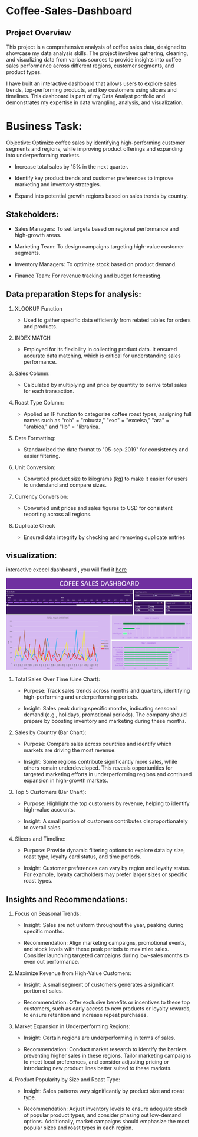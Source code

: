 # Coffee-Sales-Dashboard

## Project Overview

This project is a comprehensive analysis of coffee sales data, designed to showcase my data analysis skills. The project involves gathering, cleaning, and visualizing data from various sources to provide insights into coffee sales performance across different regions, customer segments, and product types.

I have built an interactive dashboard that allows users to explore sales trends, top-performing products, and key customers using slicers and timelines. This dashboard is part of my Data Analyst portfolio and demonstrates my expertise in data wrangling, analysis, and visualization.

# Business Task:
 Objective: Optimize coffee sales by identifying high-performing customer segments and regions, while improving product offerings and expanding into underperforming markets.

  - Increase total sales by 15% in the next quarter.

  - Identify key product trends and customer preferences to improve marketing and inventory strategies.

  - Expand into potential growth regions based on sales trends by country.

## Stakeholders:

  - Sales Managers: To set targets based on regional performance and high-growth areas.

  - Marketing Team: To design campaigns targeting high-value customer segments.

  - Inventory Managers: To optimize stock based on product demand.

  - Finance Team: For revenue tracking and budget forecasting.

## Data preparation Steps for analysis:

1. XLOOKUP Function
   - Used to gather specific data efficiently from related tables for orders and products.

2. INDEX MATCH
   - Employed for its flexibility in collecting product data. It ensured accurate data matching, which is critical for understanding sales performance.

3. Sales Column:
   - Calculated by multiplying unit price by quantity to derive total sales for each transaction.

4. Roast Type Column:
   - Applied an IF function to categorize coffee roast types, assigning full names such as "rob" = "robusta," "exc" = "excelsa," "ara" = "arabica," and "lib" = "librarica.
  
5. Date Formatting:
   - Standardized the date format to "05-sep-2019" for consistency and easier filtering.

6. Unit Conversion:
   - Converted product size to kilograms (kg) to make it easier for users to understand and compare sizes.
  
7. Currency Conversion:
   - Converted unit prices and sales figures to USD for consistent reporting across all regions.

8. Duplicate Check
   - Ensured data integrity by checking and removing duplicate entries


## visualization:
interactive execel dashboard , you will find it [here](https://github.com/raifismail/Coffee-Sales-Dashboard-USING-EXCEL/blob/93290923965cecd5262e065171c079e88830997b/NEW%20COFFEE%20PROJECT.xlsx)

![dashboard excel](https://github.com/raifismail/Coffee-Sales-Dashboard-USING-EXCEL/blob/8a4bbfcbc4028697fff057d565d09233b0534ae1/Screenshot%202024-10-20%20132130.png)

1. Total Sales Over Time (Line Chart):
    - Purpose: Track sales trends across months and quarters, identifying high-performing and underperforming periods.
  
    - Insight: Sales peak during specific months, indicating seasonal demand (e.g., holidays, promotional periods). The company should prepare by boosting inventory and 
      marketing during these months.

2. Sales by Country (Bar Chart):
    - Purpose: Compare sales across countries and identify which markets are driving the most revenue.
  
    - Insight: Some regions contribute significantly more sales, while others remain underdeveloped. This reveals opportunities for targeted marketing efforts in 
      underperforming regions and continued expansion in high-growth markets.

3. Top 5 Customers (Bar Chart):
    - Purpose: Highlight the top customers by revenue, helping to identify high-value accounts.
      
    - Insight: A small portion of customers contributes disproportionately to overall sales.

4. Slicers and Timeline:
    - Purpose: Provide dynamic filtering options to explore data by size, roast type, loyalty card status, and time periods.
  
    - Insight: Customer preferences can vary by region and loyalty status. For example, loyalty cardholders may prefer larger sizes or specific roast types.
  

## Insights and Recommendations:

1. Focus on Seasonal Trends:
   
   - Insight: Sales are not uniform throughout the year, peaking during specific months.
     
   - Recommendation: Align marketing campaigns, promotional events, and stock levels with these peak periods to maximize sales. Consider launching targeted campaigns during 
     low-sales months to even out performance.

2. Maximize Revenue from High-Value Customers:

   - Insight: A small segment of customers generates a significant portion of sales.
     
   - Recommendation: Offer exclusive benefits or incentives to these top customers, such as early access to new products or loyalty rewards, to ensure retention and 
     increase repeat purchases.
      
3. Market Expansion in Underperforming Regions:

   - Insight: Certain regions are underperforming in terms of sales.
     
   - Recommendation: Conduct market research to identify the barriers preventing higher sales in these regions. Tailor marketing campaigns to meet local preferences, and 
     consider adjusting pricing or introducing new product lines better suited to these markets.

4. Product Popularity by Size and Roast Type:

   - Insight: Sales patterns vary significantly by product size and roast type.
     
   - Recommendation: Adjust inventory levels to ensure adequate stock of popular product types, and consider phasing out low-demand options. Additionally, market campaigns 
     should emphasize the most popular sizes and roast types in each region.

  
